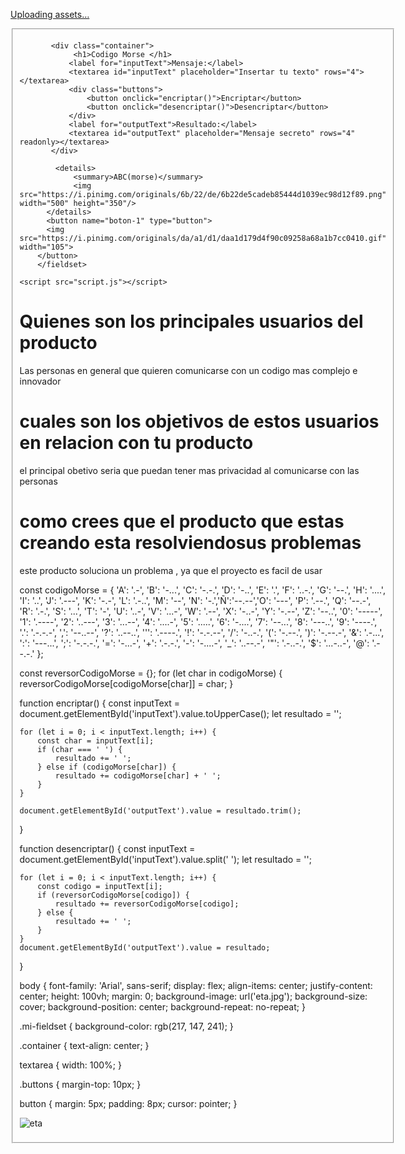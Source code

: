 [Uploading assets…]()<!DOCTYPE html>
<html lang="en">
<head>
    <meta charset="UTF-8"/>
    <meta name="viewport" content="width=device-width, initial-scale=1.0"/>
    <title>Encriptador</title>
    <link rel="icon" href="https://cdn-icons-png.flaticon.com/512/2494/2494628.png"/>
    <link rel="stylesheet" href="https://fonts.googleapis.com/css2?family=Rubik+Doodle+Shadow&display=swap"/>
    <link rel="stylesheet" href="styles.css"/>
</head>
<body>
    <fieldset class="mi-fieldset">
        
           <div class="container">
                <h1>Codigo Morse </h1>
               <label for="inputText">Mensaje:</label>
               <textarea id="inputText" placeholder="Insertar tu texto" rows="4"></textarea>
               <div class="buttons">
                   <button onclick="encriptar()">Encriptar</button>
                   <button onclick="desencriptar()">Desencriptar</button>
               </div>
               <label for="outputText">Resultado:</label>
               <textarea id="outputText" placeholder="Mensaje secreto" rows="4" readonly></textarea>
           </div>   

            <details>
                <summary>ABC(morse)</summary> 
                <img src="https://i.pinimg.com/originals/6b/22/de/6b22de5cadeb85444d1039ec98d12f89.png" width="500" height="350"/>
          </details>
          <button name="boton-1" type="button">
          <img src="https://i.pinimg.com/originals/da/a1/d1/daa1d179d4f90c09258a68a1b7cc0410.gif" width="105">
        </button>
        </fieldset>
    
    <script src="script.js"></script>
</body>
</html>


# Quienes son los principales usuarios del producto 
Las personas en general que quieren comunicarse con un codigo mas complejo e innovador 

# cuales son los objetivos de estos usuarios en relacion con tu producto
el principal obetivo seria que puedan tener mas privacidad al comunicarse con las personas

# como crees que el producto que estas creando esta resolviendosus problemas
este producto soluciona un problema , ya que  el proyecto es facil de usar 



const codigoMorse = {
    'A': '.-', 'B': '-...', 'C': '-.-.', 'D': '-..', 'E': '.', 'F': '..-.', 'G': '--.', 'H': '....', 'I': '..', 'J': '.---',
    'K': '-.-', 'L': '.-..', 'M': '--', 'N': '-.','Ñ':'--.--','O': '---', 'P': '.--.', 'Q': '--.-', 'R': '.-.', 'S': '...', 'T': '-',
    'U': '..-', 'V': '...-', 'W': '.--', 'X': '-..-', 'Y': '-.--', 'Z': '--..',
    '0': '-----', '1': '.----', '2': '..---', '3': '...--', '4': '....-', '5': '.....', '6': '-....', '7': '--...', '8': '---..', '9': '----.',
    '.': '.-.-.-', ',': '--..--', '?': '..--..', '\'': '.----.', '!': '-.-.--', '/': '-..-.', '(': '-.--.', ')': '-.--.-', '&': '.-...',
    ':': '---...', ';': '-.-.-.', '=': '-...-', '+': '.-.-.', '-': '-....-', '_': '..--.-', '"': '.-..-.', '$': '...-..-', '@': '.--.-.'
};

const reversorCodigoMorse = {};
for (let char in codigoMorse) {
    reversorCodigoMorse[codigoMorse[char]] = char;
}

function encriptar() {
    const inputText = document.getElementById('inputText').value.toUpperCase();
    let resultado = '';

    for (let i = 0; i < inputText.length; i++) {
        const char = inputText[i];
        if (char === ' ') {
            resultado += ' ';
        } else if (codigoMorse[char]) {
            resultado += codigoMorse[char] + ' ';
        }
    }

    document.getElementById('outputText').value = resultado.trim();
}

function desencriptar() {
    const inputText = document.getElementById('inputText').value.split(' ');
    let resultado = '';

    for (let i = 0; i < inputText.length; i++) {
        const codigo = inputText[i];
        if (reversorCodigoMorse[codigo]) {
            resultado += reversorCodigoMorse[codigo];
        } else {
            resultado += ' ';
        }
    }
    document.getElementById('outputText').value = resultado;
}


body {
    font-family: 'Arial', sans-serif;
    display: flex;
    align-items: center;
    justify-content: center;
    height: 100vh;
    margin: 0;
    background-image: url('eta.jpg');
    background-size: cover; 
    background-position: center; 
    background-repeat: no-repeat; 
}

.mi-fieldset {
    background-color: rgb(217, 147, 241);
}

.container {
    text-align: center;
}


textarea {
    width: 100%;
}

.buttons {
    margin-top: 10px;
}

button {
    margin: 5px;
    padding: 8px;
    cursor: pointer;
}

![eta](https://github.com/anamile-haru/codigo/assets/152450034/8a3166fb-be4f-4d14-9fa8-26505e90aef3)
